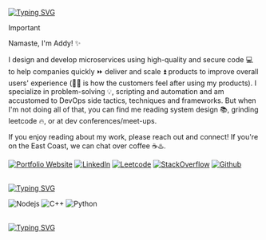[![Typing SVG](https://readme-typing-svg.demolab.com?font=IBM+Plex+Mono&weight=500&size=30&duration=4000&pause=1500&color=F7F7F7&width=435&lines=About+Me%3A)](https://git.io/typing-svg)

> [!IMPORTANT]
> Namaste, I'm Addy! ✨
>
> I design and develop microservices using high-quality and secure code 💻 to help companies quickly ⏩ deliver and scale ⏫ products to improve overall users' experience (🙂🧘 is how the customers feel after using my products).
> I specialize in problem-solving 💡, scripting and automation and am accustomed to DevOps side tactics, techniques and frameworks. But when I'm not doing all of that, you can find me reading system design 📚, grinding leetcode 🔥, or at dev conferences/meet-ups.
> 
> If you enjoy reading about my work, please reach out and connect! If you're on the East Coast, we can chat over coffee ☕♨️.
> <div display="flex">
>  <a href="https://adityasahu.com/" target="_blank" rel="noopener noreferrer" > <img src="https://img.shields.io/badge/website-000000?style=for-the-badge&logo=About.me&logoColor=white" alt="Portfolio Website"/></a>
>  <a href="https://www.linkedin.com/in/adityasahu1511/" target="_blank" rel="noopener noreferrer" > <img src="https://img.shields.io/badge/LinkedIn-0077B5?style=for-the-badge&logo=linkedin&logoColor=white" alt="LinkedIn"/></a>
>  <a href="https://leetcode.com/u/adithebest15/" target="_blank" rel="noopener noreferrer" > <img src="https://img.shields.io/badge/-LeetCode-FFA116?style=for-the-badge&logo=LeetCode&logoColor=black" alt="Leetcode"/></a>
>  <a href="https://stackoverflow.com/users/10661309/aditya-sahu" target="_blank" rel="noopener noreferrer" > <img src="https://img.shields.io/badge/Stack_Overflow-FE7A16?style=for-the-badge&logo=stack-overflow&logoColor=white" alt="StackOverflow"/></a>
>  <a href="https://github.com/aditya-sahu" target="_blank" rel="noopener noreferrer" > <img src="https://img.shields.io/badge/GitHub-100000?style=for-the-badge&logo=github&logoColor=white" alt="Github"/></a>

 </div>
 <br />

[![Typing SVG](https://readme-typing-svg.demolab.com?font=IBM+Plex+Mono&weight=500&size=30&duration=4000&pause=1500&color=F7F7F7&width=435&lines=I+Love+Working+With%3A)](https://git.io/typing-svg)
<div display="flex">
  <img src="https://img.shields.io/badge/Node.js-43853D?style=for-the-badge&logo=node.js&logoColor=white" alt="Nodejs"/> 
  <img src="https://img.shields.io/badge/C%2B%2B-00599C?style=for-the-badge&logo=c%2B%2B&logoColor=white" alt="C++"/>
  <img src="https://img.shields.io/badge/Python-14354C?style=for-the-badge&logo=python&logoColor=white" alt="Python"/>
</div>

<br />

[![Typing SVG](https://readme-typing-svg.demolab.com?font=IBM+Plex+Mono&weight=500&size=30&duration=4000&pause=1500&color=F7F7F7&width=435&lines=Top+Skills%3A)](https://git.io/typing-svg)
<!--
**aditya-sahu/aditya-sahu** is a ✨ _special_ ✨ repository because its `README.md` (this file) appears on your GitHub profile.

Here are some ideas to get you started:

- 🔭 I’m currently working on ...
- 🌱 I’m currently learning ...
- 👯 I’m looking to collaborate on ...
- 🤔 I’m looking for help with ...
- 💬 Ask me about ...
- 📫 How to reach me: ...
- 😄 Pronouns: ...
- ⚡ Fun fact: ...
-->
